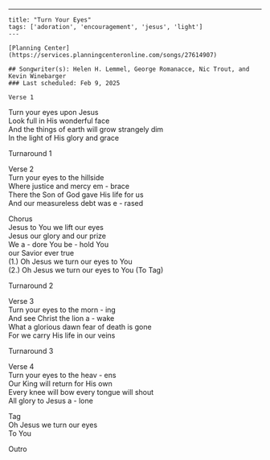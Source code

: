 ---
    title: "Turn Your Eyes"
    tags: ['adoration', 'encouragement', 'jesus', 'light']
    ---

    [Planning Center](https://services.planningcenteronline.com/songs/27614907)

    ## Songwriter(s): Helen H. Lemmel, George Romanacce, Nic Trout, and Kevin Winebarger
    ### Last scheduled: Feb 9, 2025          

    Verse 1  
Turn your eyes upon Jesus  
Look full in His wonderful face  
And the things of earth will grow strangely dim  
In the light of His glory and grace  
  
Turnaround 1  
  
Verse 2  
Turn your eyes to the hillside  
Where justice and mercy em - brace  
There the Son of God gave His life for us  
And our measureless debt was e - rased  
  
Chorus  
Jesus to You we lift our eyes  
Jesus our glory and our prize  
We a - dore You be - hold You  
our Savior ever true  
(1.) Oh Jesus we turn our eyes to You  
(2.) Oh Jesus we turn our eyes to You (To Tag)  
  
Turnaround 2  
  
  
Verse 3  
Turn your eyes to the morn - ing  
And see Christ the lion a - wake  
What a glorious dawn fear of death is gone  
For we carry His life in our veins  
  
Turnaround 3  
  
Verse 4  
Turn your eyes to the heav - ens  
Our King will return for His own  
Every knee will bow every tongue will shout  
All glory to Jesus a - lone  
  
Tag  
Oh Jesus we turn our eyes  
To You  
  
Outro  

    